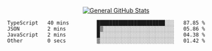 <p align="center">
  <a href="https://github.com/AndyDevv">
    <img src="https://github-readme-stats.vercel.app/api?username=AndyDevv&custom_title=General%20GitHub%20Stats&theme=aura_dark" alt="General GitHub Stats">
  </a>
</p>

<!--START_SECTION:waka-->

```text
TypeScript   40 mins         ██████████████████████░░░   87.85 %
JSON         2 mins          █▒░░░░░░░░░░░░░░░░░░░░░░░   05.86 %
JavaScript   2 mins          █░░░░░░░░░░░░░░░░░░░░░░░░   04.38 %
Other        0 secs          ▒░░░░░░░░░░░░░░░░░░░░░░░░   01.42 %
```

<!--END_SECTION:waka-->
